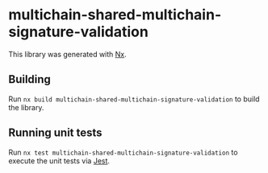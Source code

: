 # multichain-shared-multichain-signature-validation

This library was generated with [Nx](https://nx.dev).

## Building

Run `nx build multichain-shared-multichain-signature-validation` to build the library.

## Running unit tests

Run `nx test multichain-shared-multichain-signature-validation` to execute the unit tests via [Jest](https://jestjs.io).
